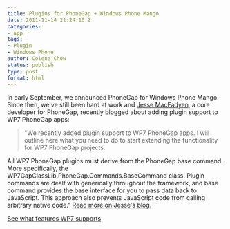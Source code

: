 ```yaml
---
title: Plugins for PhoneGap + Windows Phone Mango
date: 2011-11-14 21:24:10 Z
categories:
- app
tags:
- Plugin
- Windows Phone
author: Colene Chow
status: publish
type: post
format: html
---
```


In early September, we announced PhoneGap for Windows Phone Mango. Since then, we've still been hard at work and [Jesse MacFadyen](http://twitter.com/purplecabbage), a core developer for PhoneGap, recently blogged about adding plugin support to WP7 PhoneGap apps:

> "We recently added plugin support to WP7 PhoneGap apps. I will outline here what you need to do to start extending the functionality for WP7 PhoneGap projects.

All WP7 PhoneGap plugins must derive from the PhoneGap base command. More specifically, the WP7GapClassLib.PhoneGap.Commands.BaseCommand class. Plugin commands are dealt with generically throughout the framework, and base command provides the base interface for you to pass data back to JavaScript. This approach also prevents JavaScript code from calling arbitrary native code."
[Read more on Jesse's blog.](http://www.risingj.com/?p=92)

[See what features WP7 supports](httpshttps://phonegap.com/about/features)
